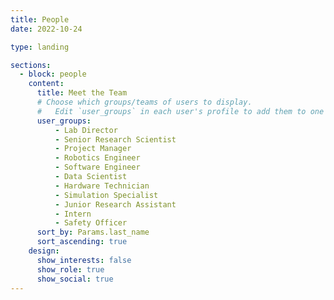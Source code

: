 ```yaml
---
title: People
date: 2022-10-24

type: landing

sections:
  - block: people
    content:
      title: Meet the Team
      # Choose which groups/teams of users to display.
      #   Edit `user_groups` in each user's profile to add them to one or more of these groups.
      user_groups:
          - Lab Director
          - Senior Research Scientist
          - Project Manager
          - Robotics Engineer
          - Software Engineer
          - Data Scientist
          - Hardware Technician
          - Simulation Specialist
          - Junior Research Assistant
          - Intern
          - Safety Officer
      sort_by: Params.last_name
      sort_ascending: true
    design:
      show_interests: false
      show_role: true
      show_social: true
---
```

